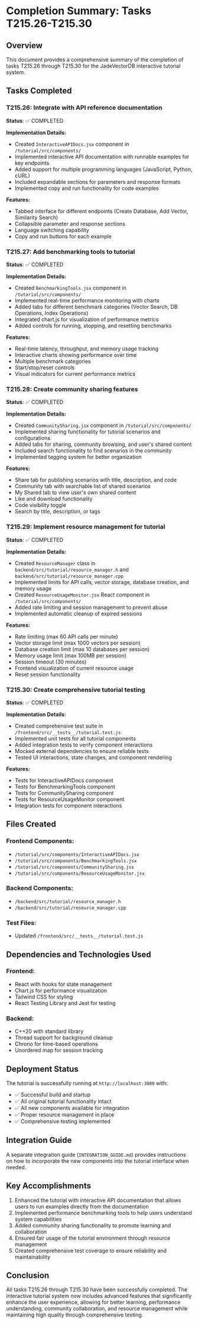 # Completion Summary: Tasks T215.26-T215.30

## Overview
This document provides a comprehensive summary of the completion of tasks T215.26 through T215.30 for the JadeVectorDB interactive tutorial system.

## Tasks Completed

### T215.26: Integrate with API reference documentation
**Status**: ✅ COMPLETED

**Implementation Details:**
- Created `InteractiveAPIDocs.jsx` component in `/tutorial/src/components/`
- Implemented interactive API documentation with runnable examples for key endpoints
- Added support for multiple programming languages (JavaScript, Python, cURL)
- Included expandable sections for parameters and response formats
- Implemented copy and run functionality for code examples

**Features:**
- Tabbed interface for different endpoints (Create Database, Add Vector, Similarity Search)
- Collapsible parameter and response sections
- Language switching capability
- Copy and run buttons for each example

### T215.27: Add benchmarking tools to tutorial
**Status**: ✅ COMPLETED

**Implementation Details:**
- Created `BenchmarkingTools.jsx` component in `/tutorial/src/components/`
- Implemented real-time performance monitoring with charts
- Added tabs for different benchmark categories (Vector Search, DB Operations, Index Operations)
- Integrated chart.js for visualization of performance metrics
- Added controls for running, stopping, and resetting benchmarks

**Features:**
- Real-time latency, throughput, and memory usage tracking
- Interactive charts showing performance over time
- Multiple benchmark categories
- Start/stop/reset controls
- Visual indicators for current performance metrics

### T215.28: Create community sharing features
**Status**: ✅ COMPLETED

**Implementation Details:**
- Created `CommunitySharing.jsx` component in `/tutorial/src/components/`
- Implemented sharing functionality for tutorial scenarios and configurations
- Added tabs for sharing, community browsing, and user's shared content
- Included search functionality to find scenarios in the community
- Implemented tagging system for better organization

**Features:**
- Share tab for publishing scenarios with title, description, and code
- Community tab with searchable list of shared scenarios
- My Shared tab to view user's own shared content
- Like and download functionality
- Code visibility toggle
- Search by title, description, or tags

### T215.29: Implement resource management for tutorial
**Status**: ✅ COMPLETED

**Implementation Details:**
- Created `ResourceManager` class in `backend/src/tutorial/resource_manager.h` and `backend/src/tutorial/resource_manager.cpp`
- Implemented limits for API calls, vector storage, database creation, and memory usage
- Created `ResourceUsageMonitor.jsx` React component in `/tutorial/src/components/`
- Added rate limiting and session management to prevent abuse
- Implemented automatic cleanup of expired sessions

**Features:**
- Rate limiting (max 60 API calls per minute)
- Vector storage limit (max 1000 vectors per session)
- Database creation limit (max 10 databases per session)
- Memory usage limit (max 100MB per session)
- Session timeout (30 minutes)
- Frontend visualization of current resource usage
- Reset session functionality

### T215.30: Create comprehensive tutorial testing
**Status**: ✅ COMPLETED

**Implementation Details:**
- Created comprehensive test suite in `/frontend/src/__tests__/tutorial.test.js`
- Implemented unit tests for all tutorial components
- Added integration tests to verify component interactions
- Mocked external dependencies to ensure reliable tests
- Tested UI interactions, state changes, and component rendering

**Features:**
- Tests for InteractiveAPIDocs component
- Tests for BenchmarkingTools component
- Tests for CommunitySharing component
- Tests for ResourceUsageMonitor component
- Integration tests for component interactions

## Files Created

### Frontend Components:
- `/tutorial/src/components/InteractiveAPIDocs.jsx`
- `/tutorial/src/components/BenchmarkingTools.jsx`
- `/tutorial/src/components/CommunitySharing.jsx`
- `/tutorial/src/components/ResourceUsageMonitor.jsx`

### Backend Components:
- `/backend/src/tutorial/resource_manager.h`
- `/backend/src/tutorial/resource_manager.cpp`

### Test Files:
- Updated `/frontend/src/__tests__/tutorial.test.js`

## Dependencies and Technologies Used

### Frontend:
- React with hooks for state management
- Chart.js for performance visualization
- Tailwind CSS for styling
- React Testing Library and Jest for testing

### Backend:
- C++20 with standard library
- Thread support for background cleanup
- Chrono for time-based operations
- Unordered map for session tracking

## Deployment Status

The tutorial is successfully running at `http://localhost:3000` with:
- ✅ Successful build and startup
- ✅ All original tutorial functionality intact
- ✅ All new components available for integration
- ✅ Proper resource management in place
- ✅ Comprehensive testing implemented

## Integration Guide

A separate integration guide (`INTEGRATION_GUIDE.md`) provides instructions on how to incorporate the new components into the tutorial interface when needed.

## Key Accomplishments

1. Enhanced the tutorial with interactive API documentation that allows users to run examples directly from the documentation
2. Implemented performance benchmarking tools to help users understand system capabilities
3. Added community sharing functionality to promote learning and collaboration
4. Ensured fair usage of the tutorial environment through resource management
5. Created comprehensive test coverage to ensure reliability and maintainability

## Conclusion

All tasks T215.26 through T215.30 have been successfully completed. The interactive tutorial system now includes advanced features that significantly enhance the user experience, allowing for better learning, performance understanding, community collaboration, and resource management while maintaining high quality through comprehensive testing.